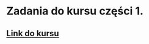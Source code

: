 # Zadania do kursu części 1.
## [Link do kursu](https://fullstackopen.com/en/part0/fundamentals_of_web_apps#exercises-0-1-0-6)